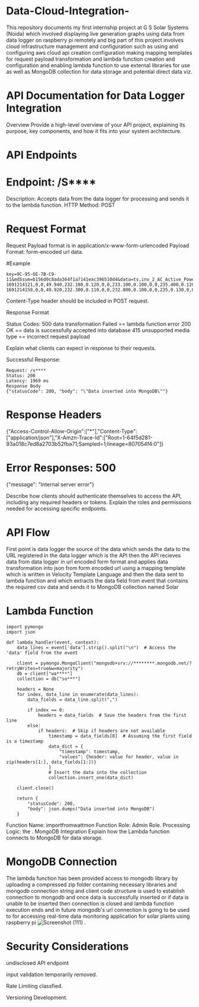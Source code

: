 # Data-Cloud-Integration-

This repository documents my first internship project at G S Solar Systems (Noida) which involved displaying live generation graphs using data from data logger on raspberry pi remotely and big part of this project involves cloud infrastructure management and configuration such as using and configuring aws cloud api creation configuration making mapping templates for request payload transformation and lambda function creation and configuration and enabling lambda function to use external libraries for use as well as MongoDB collection for data storage and potential direct data viz.

# API Documentation for Data Logger Integration
Overview
Provide a high-level overview of your API project, explaining its purpose, key components, and how it fits into your system architecture.

# API Endpoints

# Endpoint: /S****

Description: Accepts data from the data logger for processing and sends it to the lambda function.
HTTP Method: POST
# Request Format
Request Payload format is in application/x-www-form-urlencoded 
Payload Format: form-encoded url data.

#Example
```
key=9C-95-6E-7B-C9-11&md5sum=b156d0c8ada364f1a7141eac396510d4&data=ts,inv_2_AC_Active_Power,inv_2_AC_Reactive_Power,inv_2_AC_Frequency,inv_2_AC_Voltage_AN,inv_2_AC_Current_A,inv_2_AC_Active_Power_A,inv_2_AC_PF_A,inv_2_AC_Voltage_BN,inv_2_AC_Current_B,inv_2_AC_Active_Power_B,inv_2_AC_PF_B,inv_2_AC_Voltage_CN,inv_2_AC_Current_C,inv_2_AC_Active_Power_C,inv_2_AC_PF_C,inv_2_DC_Voltage_1,inv_2_DC_Current_1,inv_2_DC_Power_1,inv_2_DC_Voltage_2,inv_2_DC_Current_2,inv_2_DC_Power_2,inv_2_DC_Voltage_3,inv_2_DC_Current_3,inv_2_DC_Power_3,inv_2_DC_Voltage_4,inv_2_DC_Current_4,inv_2_DC_Power_4,inv_2_DC_Voltage_5,inv_2_DC_Current_5,inv_2_DC_Power_5,inv_2_DC_Voltage_6,inv_2_DC_Current_6,inv_2_DC_Power_6,inv_2_DC_Voltage_7,inv_2_DC_Current_7,inv_2_DC_Power_7,inv_2_DC_Voltage_8,inv_2_DC_Current_8,inv_2_DC_Power_8,inv_2_DC_Voltage_9,inv_2_DC_Current_9,inv_2_DC_Power_9,inv_2_DC_Voltage_10,inv_2_DC_Current_10,inv_2_DC_Power_10,inv_2_DC_Voltage_11,inv_2_DC_Current_11,inv_2_DC_Power_11,inv_2_DC_Voltage_12,inv_2_DC_Current_12,inv_2_DC_Power_12,inv_2_kWh_Day_Active,inv_2_kWh_Total_Active,inv_2_Status_Code,inv_2_Event_Code,inv_2_percent,inv_1_AC_Active_Power,inv_1_AC_Reactive_Power,inv_1_AC_Frequency,inv_1_kWh_Total_Active,inv_1_kWh_Day_Active,inv_1_Status_Code,inv_1_Event_Code,inv_1_Event_Code_2,inv_1_Event_Code_3,inv_1_Event_Code_4,inv_1_Event_Code_5,inv_1_DC_Voltage_1,inv_1_DC_Current_1,inv_1_DC_Voltage_2,inv_1_DC_Current_2,inv_1_DC_Voltage_3,inv_1_DC_Current_3,inv_1_DC_Power_1,inv_1_DC_Power_2,inv_1_DC_Power_3,inv_1_AC_Voltage_AN,inv_1_AC_Current_A,inv_1_AC_Voltage_BN,inv_1_AC_Current_B,inv_1_AC_Voltage_CN,inv_1_AC_Current_C,inv_1_Temperature_Internal,inv_1_Current_String_1,inv_1_Current_String_2,inv_1_Current_String_3,inv_1_Current_String_4,inv_1_Current_String_5,inv_1_Current_String_6,inv_1_Current_String_7,inv_1_Current_String_8,inv_1_Current_String_9,inv_1_Current_String_10,inv_1_Current_String_11,inv_1_Current_String_12,inv_1_percent,meter_grid_AC_Active_Power,meter_grid_AC_Reactive_Power,meter_grid_AC_Apparent_Power,meter_grid_kWh_Total_Import,meter_grid_AC_Voltage_AN,meter_grid_AC_Voltage_BN,meter_grid_AC_Voltage_CN,meter_grid_AC_Voltage_AB,meter_grid_AC_Voltage_BC,meter_grid_AC_Voltage_CA,meter_grid_AC_Current_A,meter_grid_AC_Current_B,meter_grid_AC_Current_C,meter_grid_AC_Active_Power_A,meter_grid_AC_Active_Power_B,meter_grid_AC_Active_Power_C,meter_grid_AC_Apparent_Power_A,meter_grid_AC_Apparent_Power_B,meter_grid_AC_Apparent_Power_C,meter_grid_AC_Reactive_Power_A,meter_grid_AC_Reactive_Power_B,meter_grid_AC_Reactive_Power_C,meter_grid_AC_PF,meter_grid_AC_Frequency,meter_grid_kVAh_Total_Import,meter_grid_kVARh_Total_Import,meter_grid_kVARh_Total_Export,meter_DG125_AC_Active_Power,meter_DG125_AC_Reactive_Power,meter_DG125_AC_Apparent_Power,meter_DG125_kWh_Total_Import,meter_DG125_AC_Voltage_AN,meter_DG125_AC_Voltage_BN,meter_DG125_AC_Voltage_CN,meter_DG125_AC_Voltage_AB,meter_DG125_AC_Voltage_BC,meter_DG125_AC_Voltage_CA,meter_DG125_AC_Current_A,meter_DG125_AC_Current_B,meter_DG125_AC_Current_C,meter_DG125_AC_Active_Power_A,meter_DG125_AC_Active_Power_B,meter_DG125_AC_Active_Power_C,meter_DG125_AC_Apparent_Power_A,meter_DG125_AC_Apparent_Power_B,meter_DG125_AC_Apparent_Power_C,meter_DG125_AC_Reactive_Power_A,meter_DG125_AC_Reactive_Power_B,meter_DG125_AC_Reactive_Power_C,meter_DG125_AC_PF,meter_DG125_AC_Frequency,meter_DG125_kVAh_Total_Import,meter_DG125_kVARh_Total_Import,meter_DG125_kVARh_Total_Export,meter_DG250_AC_Active_Power,meter_DG250_AC_Reactive_Power,meter_DG250_AC_Apparent_Power,meter_DG250_kWh_Total_Import,meter_DG250_AC_Voltage_AN,meter_DG250_AC_Voltage_BN,meter_DG250_AC_Voltage_CN,meter_DG250_AC_Voltage_AB,meter_DG250_AC_Voltage_BC,meter_DG250_AC_Voltage_CA,meter_DG250_AC_Current_A,meter_DG250_AC_Current_B,meter_DG250_AC_Current_C,meter_DG250_AC_Active_Power_A,meter_DG250_AC_Active_Power_B,meter_DG250_AC_Active_Power_C,meter_DG250_AC_Apparent_Power_A,meter_DG250_AC_Apparent_Power_B,meter_DG250_AC_Apparent_Power_C,meter_DG250_AC_Reactive_Power_A,meter_DG250_AC_Reactive_Power_B,meter_DG250_AC_Reactive_Power_C,meter_DG250_AC_PF,meter_DG250_AC_Frequency,meter_DG250_kVAh_Total_Import,meter_DG250_kVARh_Total_Import,meter_DG250_kVARh_Total_Export,eb_state,kWh_Curtailment_Day,kWh_Curtailment_Lifetime,kWh_Curtailment_DG_Day,kWh_Curtailment_Grid_Day
1691214121,0,0,49.940,232.100,0.120,0,0,233.100,0.100,0,0,235.400,0.120,0,0,490.100,0,0,490.200,0,0,276.200,0,0,490,0,0,490,0,0,490.100,0,0,490.400,0,0,490.100,0,0,489.900,0,0,489.600,0,0,96.600,0,0,96,0,0,0,26852.400,0,0,0,0,0,0,16095,170.800,0,0,0,0,0,0,0,0,0,0,0,0,0,0,0,0,0,0,0,0,0,0,0,0,0,0,0,0,0,0,0,0,0,0,0,60185.984,-14305.585,61893.344,11868.400,234.840,233.440,232.690,405.390,403.900,404.800,87.664,103.856,72.824,20249.582,23392.458,16985.238,20642.376,24265.726,16985.238,-4007.763,-6451.228,-3846.593,-0.972,49.940,12596.900,645.800,2867,0,0,0,350.200,0,0,0,0,0,0,0,0,0,0,0,0,0,0,0,0,0,0,0,0,357.800,1.900,66.700,0,0,0,883.300,0,0,0,0,0,0,0,0,0,0,0,0,0,0,0,0,0,0,0,0,918.800,122.800,94.300,0,0,0,0,0
1691214158,0,0,49.920,232.300,0.110,0,0,232.800,0.100,0,0,235,0.130,0,0,493.400,0,0,493.600,0,0,277.200,0,0,493.300,0,0,493.300,0,0,493.400,0,0,493.800,0,0,493.300,0,0,493.300,0,0,493,0,0,97.200,0,0,96.700,0,0,0,26852.400,0,0,0,0,0,0,16095,170.800,0,0,0,0,0,0,0,0,0,0,0,0,0,0,0,0,0,0,0,0,0,0,0,0,0,0,0,0,0,0,0,0,0,0,0,61599.024,-14434.688,63296.924,11869,234.630,233.250,232.460,405.020,403.540,404.420,89.472,105.704,75.400,20582.072,23784.232,17527.482,20992.814,24655.458,17527.482,-4132.382,-6496.302,-3915.754,-0.973,49.923,12597.600,645.800,2867.200,0,0,0,350.200,0,0,0,0,0,0,0,0,0,0,0,0,0,0,0,0,0,0,0,0,357.800,1.900,66.700,0,0,0,883.300,0,0,0,0,0,0,0,0,0,0,0,0,0,0,0,0,0,0,0,0,918.800,122.800,94.300,0,0,0,0,0

```


Content-Type header should be included in POST request.

Response Format

Status Codes: 500 data transformation Failed  == lambda function error 
              200 OK                          == data is successfully accepted into database
              415 unsupported media type      == incorrect request payload 

              
Explain what clients can expect in response to their requests.

Successful Response: 
```
Request: /s****
Status: 200
Latency: 1969 ms
Response Body
{"statusCode": 200, "body": "\"Data inserted into MongoDB\""}

```

# Response Headers
{"Access-Control-Allow-Origin":["*"],"Content-Type":["application/json"],"X-Amzn-Trace-Id":["Root=1-64f5d281-93a018c7ed8a2703b52fba71;Sampled=1;lineage=807054f4:0"]}

# Error Responses: 500

{"message": "Internal server error"}


Describe how clients should authenticate themselves to access the API, including any required headers or tokens. Explain the roles and permissions needed for accessing specific endpoints.

# API Flow

First point is data logger the source of the data which sends the data to the URL registered in the data logger which is the API then the API recieves data from data logger in url encoded form format and applies data transformation into json from form encoded url using a mapping template which is written in Velocity Template Language and then the data sent to lambda function and which extracts the data field from event that contains the required csv data and sends it to MongoDB collection named Solar 

# Lambda Function

```
import pymongo
import json

def lambda_handler(event, context):
    data_lines = event['data'].strip().split("\n")  # Access the 'data' field from the event

    client = pymongo.MongoClient("mongodb+srv://********.mongodb.net/?retryWrites=true&w=majority")
    db = client["wa****"]
    collection = db["so***"]

    headers = None
    for index, data_line in enumerate(data_lines):
        data_fields = data_line.split(",")
        
        if index == 0:
            headers = data_fields  # Save the headers from the first line
        else:
            if headers:  # Skip if headers are not available
                timestamp = data_fields[0]  # Assuming the first field is a timestamp
                data_dict = {
                    "timestamp": timestamp,
                    "values": {header: value for header, value in zip(headers[1:], data_fields[1:])}
                }
                # Insert the data into the collection
                collection.insert_one(data_dict)
    
    client.close()
    
    return {
        "statusCode": 200,
        "body": json.dumps("Data inserted into MongoDB")
    }

```


Function Name: importfromwattmon
Function Role: Admin Role.
Processing Logic: the .
MongoDB Integration
Explain how the Lambda function connects to MongoDB for data storage.

# MongoDB Connection 

The lambda function has been provided access to mongodb library by uploading a compressed zip folder containing necessary libraries and mongodb connection string and client code structure is used to establish connection to mongodb and once data is successfully inserted or if data is unable to be inserted then connection is closed and lambda function execution ends and in future mongodb's url connection is going to be used to for accessing real-time data monitoring application for solar plants using raspberry pi ![Screenshot (111)](https://github.com/SalilHarit/Data-Cloud-Integration-/assets/39475669/cdf4c1c9-ab19-4140-93e0-3e2fe64b6358)
.

# Security Considerations

undisclosed API endpoint

input validation temporarily removed.

Rate Limiting
classfied.

Versioning
Development.

